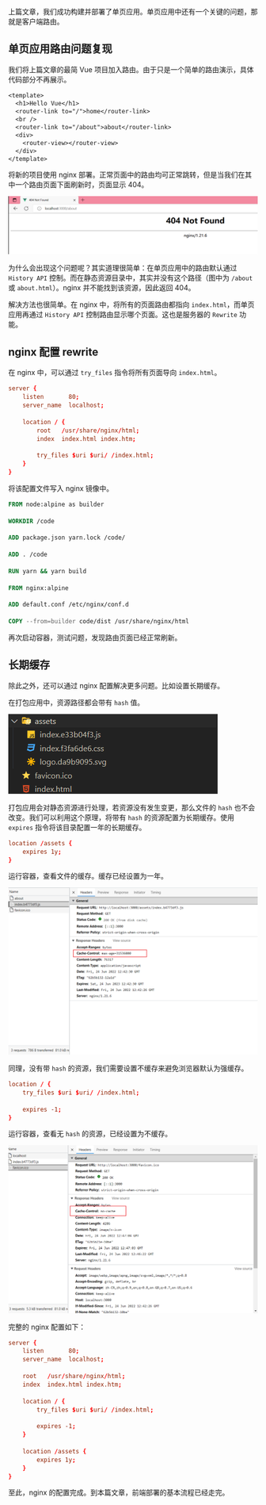 上篇文章，我们成功构建并部署了单页应用。单页应用中还有一个关键的问题，那就是客户端路由。

## 单页应用路由问题复现

我们将上篇文章的最简 Vue 项目加入路由。由于只是一个简单的路由演示，具体代码部分不再展示。

```vue
<template>
  <h1>Hello Vue</h1>
  <router-link to="/">home</router-link>
  <br />
  <router-link to="/about">about</router-link>
  <div>
    <router-view></router-view>
  </div>
</template>
```

将新的项目使用 nginx 部署。正常页面中的路由均可正常跳转，但是当我们在其中一个路由页面下面刷新时，页面显示 404。

![](/images/2022-06-24_19-44-29.png)

为什么会出现这个问题呢？其实道理很简单：在单页应用中的路由默认通过 `History API` 控制。而在静态资源目录中，其实并没有这个路径（图中为 `/about` 或 `about.html`）。nginx 并不能找到该资源，因此返回 404。

解决方法也很简单。在 nginx 中，将所有的页面路由都指向 `index.html`，而单页应用再通过 `History API` 控制路由显示哪个页面。这也是服务器的 `Rewrite` 功能。

## nginx 配置 rewrite

在 nginx 中，可以通过 `try_files` 指令将所有页面导向 `index.html`。

```default.conf
server {
    listen       80;
    server_name  localhost;

    location / {
        root   /usr/share/nginx/html;
        index  index.html index.htm;

        try_files $uri $uri/ /index.html;
    }
}
```

将该配置文件写入 nginx 镜像中。

```dockerfile
FROM node:alpine as builder

WORKDIR /code

ADD package.json yarn.lock /code/

ADD . /code

RUN yarn && yarn build

FROM nginx:alpine

ADD default.conf /etc/nginx/conf.d

COPY --from=builder code/dist /usr/share/nginx/html
```

再次启动容器，测试问题，发现路由页面已经正常刷新。

## 长期缓存

除此之外，还可以通过 nginx 配置解决更多问题。比如设置长期缓存。

在打包应用中，资源路径都会带有 `hash` 值。

![](/images/2022-06-24_20-19-54.png)

打包应用会对静态资源进行处理，若资源没有发生变更，那么文件的 `hash` 也不会改变。我们可以利用这个原理，将带有 `hash` 的资源配置为长期缓存。使用 `expires` 指令将该目录配置一年的长期缓存。

```conf
location /assets {
    expires 1y;
}
```

运行容器，查看文件的缓存。缓存已经设置为一年。

![](/images/2022-06-24_20-43-17.png)

同理，没有带 `hash` 的资源，我们需要设置不缓存来避免浏览器默认为强缓存。

```conf
location / {
    try_files $uri $uri/ /index.html;

    expires -1;
}
```

运行容器，查看无 `hash` 的资源，已经设置为不缓存。

![](/images/2022-06-24_20-47-14.png)

完整的 nginx 配置如下：

```conf
server {
    listen       80;
    server_name  localhost;

    root   /usr/share/nginx/html;
    index  index.html index.htm;

    location / {
        try_files $uri $uri/ /index.html;

        expires -1;
    }

    location /assets {
        expires 1y;
    }
}
```

至此，nginx 的配置完成。到本篇文章，前端部署的基本流程已经走完。
